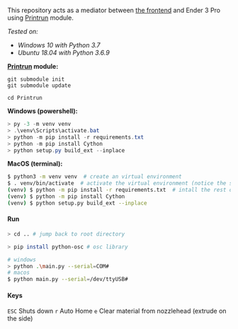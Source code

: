 
This repository acts as a mediator between [the frontend](https://github.com/merttoka/int_fab_frontend.git) and Ender 3 Pro using [Printrun](https://github.com/kliment/Printrun) module. 

*Tested on:*
- *Windows 10 with Python 3.7*
- *Ubuntu 18.04 with Python 3.6.9* 

**[Printrun](https://github.com/kliment/Printrun) module:**
```
git submodule init
git submodule update

cd Printrun 
```

**Windows (powershell):**
```powershell
> py -3 -m venv venv
> .\venv\Scripts\activate.bat
> python -m pip install -r requirements.txt
> python -m pip install Cython
> python setup.py build_ext --inplace
```

**MacOS (terminal):**
```bash
$ python3 -m venv venv  # create an virtual environment
$ . venv/bin/activate  # activate the virtual environment (notice the space after the dot)
(venv) $ python -m pip install -r requirements.txt  # intall the rest of dependencies
(venv) $ python -m pip install Cython
(venv) $ python setup.py build_ext --inplace
```

#### Run 
```bash
> cd .. # jump back to root directory

> pip install python-osc # osc library

# windows
> python .\main.py --serial=COM#
# macos
$ python main.py --serial=/dev/ttyUSB#
```

#### Keys
`ESC` Shuts down
`r`   Auto Home
`e`   Clear material from nozzlehead (extrude on the side)

